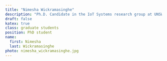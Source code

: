 ```yaml
---
title: "Nimesha Wickramasinghe"
description: "Ph.D. Candidate in the IoT Systems research group at UNSW"
draft: false
katex: true
class: graduate students
position: PhD student
name: 
  first: Nimesha
  last: Wickramasinghe
photo: nimesha_wickramasinghe.jpg
---
```

